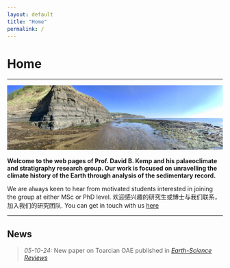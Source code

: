 ```yaml
---
layout: default
title: "Home"
permalink: /
---
```


# Home
* * *
![Robin Hood's Bay](/images/robinhoods.jpg)
  
<b>Welcome to the web pages of Prof. David B. Kemp and his palaeoclimate and stratigraphy research group. Our work is focused on unravelling the climate history of the Earth through analysis of the sedimentary record. </b>

We are always keen to hear from motivated students interested in joining the group at either MSc or PhD level. 欢迎感兴趣的研究生或博士与我们联系，加入我们的研究团队. You can get in touch with us [here](mailto:davidkemp@cug.edu.cn)
* * *

## News
> *05-10-24:* New paper on Toarcian OAE published in [*Earth-Science Reviews*](https://www.sciencedirect.com/science/article/abs/pii/S0012825224002745)


